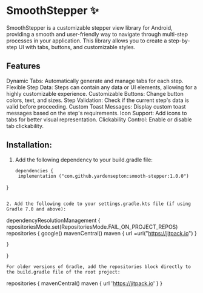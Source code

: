 # SmoothStepper :sparkles:	
SmoothStepper is a customizable stepper view library for Android, providing a smooth and user-friendly way to navigate through multi-step processes in your application.
This library allows you to create a step-by-step UI with tabs, buttons, and customizable styles.

## Features
Dynamic Tabs: Automatically generate and manage tabs for each step.
Flexible Step Data: Steps can contain any data or UI elements, allowing for a highly customizable experience.
Customizable Buttons: Change button colors, text, and sizes.
Step Validation: Check if the current step's data is valid before proceeding.
Custom Toast Messages: Display custom toast messages based on the step's requirements.
Icon Support: Add icons to tabs for better visual representation.
Clickability Control: Enable or disable tab clickability.

## Installation:
1. Add the following dependency to your build.gradle file:
   ```
   dependencies {
    implementation ("com.github.yardensepton:smooth-stepper:1.0.0")
  }
  
```

2. Add the following code to your settings.gradle.kts file (if using Gradle 7.0 and above):
```
dependencyResolutionManagement {
    repositoriesMode.set(RepositoriesMode.FAIL_ON_PROJECT_REPOS)
    repositories {
        google()
        mavenCentral()
        maven { url =uri("https://jitpack.io") }

    }
}
```
For older versions of Gradle, add the repositories block directly to the build.gradle file of the root project:
```
repositories {
    mavenCentral()
    maven { url 'https://jitpack.io' }
}
```



